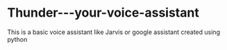 # Thunder---your-voice-assistant
This is a basic voice assistant like Jarvis or google assistant created using python  
